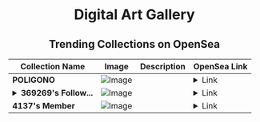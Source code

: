 <div align="center">

# Digital Art Gallery

## Trending Collections on OpenSea

| Collection Name                       | Image                                                                                     | Description                       | OpenSea Link                                                                                          |
|---------------------------------------|-------------------------------------------------------------------------------------------|-----------------------------------|--------------------------------------------------------------------------------------------------------|
| **POLIGONO** | ![Image](https://i.seadn.io/s/raw/files/14c37ffbdf25494ea98ac05b1efd9beb.jpg?w=500&auto=format?w=200&auto=format) |  | <details><summary>Link</summary>[POLIGONO](https://opensea.io/collection/poligono-2)</details> |
| **<details><summary>369269's Follow...</summary>369269's Follower</details>** | ![Image](https://i.seadn.io/s/raw/files/19f9f090920392cc3650cbdf4361755b.png?w=500&auto=format?w=200&auto=format) |  | <details><summary>Link</summary>[369269's Follower](https://opensea.io/collection/369269-s-follower)</details> |
| **4137's Member** | ![Image](https://i.seadn.io/s/raw/files/34916265a4cbe104c8cbceba492b3f99.png?w=500&auto=format?w=200&auto=format) |  | <details><summary>Link</summary>[4137's Member](https://opensea.io/collection/4137-s-member)</details> |

</div>